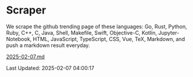 # Scraper

We scrape the github trending page of these languages: Go, Rust, Python, Ruby, C++, C, Java, Shell, Makefile, Swift, Objective-C, Kotlin, Jupyter-Notebook, HTML, JavaScript, TypeScript, CSS, Vue, TeX, Markdown, and push a markdown result everyday.

[2025-02-07.md](https://github.com/yangwenmai/github-trending-backup/blob/master/2025-02-07.md)

Last Updated: 2025-02-07 04:00:17